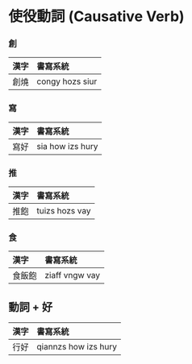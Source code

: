 # 使役動詞 (Causative Verb)

### 創

| 漢字 | 書寫系統 |
| :--- | :--- |
| 創燒 | congy hozs siur |

### 寫

| 漢字 | 書寫系統 |
| :--- | :--- |
| 寫好 | sia how izs hury |

### 推

| 漢字 | 書寫系統 |
| :--- | :--- |
| 推飽 | tuizs hozs vay |

### 食

| 漢字 | 書寫系統 |
| :--- | :--- |
| 食飯飽 | ziaff vngw vay |

## 動詞 + 好

| 漢字 | 書寫系統 |
| :--- | :--- |
| 行好 | qiannzs how izs hury |
